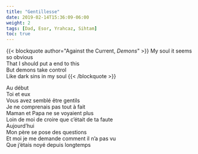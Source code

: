 ```yaml
---
title: "Gentillesse"
date: 2019-02-14T15:36:09-06:00
weight: 2
tags: [Dad, Esor, Yrahcaz, Sihtam]
toc: true
---
```


{{< blockquote author="Against the Current, *Demons*" >}}
My soul it seems so obvious  
That I should put a end to this  
But demons take control  
Like  dark sins in my soul
{{< /blockquote >}}

Au début  
Toi et eux  
Vous avez semblé être gentils  
Je ne comprenais pas tout à fait  
Maman et Papa ne se voyaient plus  
Loin de moi de croire que c’était de ta faute  
Aujourd’hui  
Mon père se pose des questions  
Et moi je me demande comment il n’a pas vu  
Que j’étais noyé depuis longtemps
